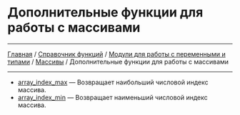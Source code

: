 # Дополнительные функции для работы с массивами

---

[Главная](../../../../README.md) / [Справочник функций](../../../funcref.md) /
[Модули для работы с переменными и типами](../../vartype.md) / [Массивы](../array.md) /
Дополнительные функции для работы с массивами

---

-   [array_index_max](./other/array_index_max.md) &mdash; Возвращает наибольший числовой индекс
    массива.
-   [array_index_min](./other/array_index_min.md) &mdash; Возвращает наименьший числовой индекс
    массива.

